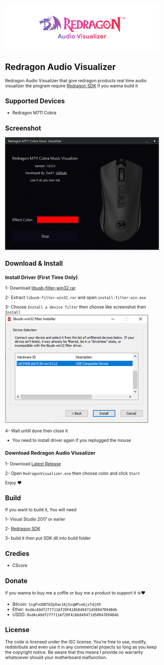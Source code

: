 <p align="center"><img align="center" src="redragonAV.png"></p>

# Redragon Audio Visualizer
Redragon Audio Visualizer that give redragon products real time audio visualizer
the program require [Redragon SDK](https://github.com/D4rkTT/Redragon-RGB-SDK) if you wanna build it

## Supported Devices
- Redragon M711 Cobra

## Screenshot
![](RED.gif)

## Download & Install

### Install Driver (First Time Only)
1- Download [libusb-filter-win32.rar]()

2- Extract `libusb-filter-win32.rar` and open `install-filter-win.exe`

3- Choose `Install a device filter` then choose like screenshot then `Install`
![](LIBUSB-FILTER.png)

4- Wait untill done then close it
* You need to install driver again if you replugged the mouse

### Download Redragon Audio Viusalizer
1- Download [Latest Release](https://github.com/D4rkTT/Redragon-Audio-Visualizer/releases/download/1.0.0/Redragon.Audio.Visualizer.V1.0.0.rar)

2- Open `RedragonVisualizer.exe` then choose color and click `Start`

Enjoy ❤

## Build
If you want to build it, You will need 

1- Visual Studio 2017 or earler

2- [Redragon SDK](https://github.com/D4rkTT/Redragon-RGB-SDK)

3- build it then put SDK dll into build folder

## Credies
- CScore

## Donate
if you wanna to buy me a coffie or buy me a product to support it ☕❤
- Bitcoin: ``1sgPvUDBT8ZpXwvJAjSsqWPiebjxTdjX9``
- Ether:   ``0xdAcA9df277711Af20FA18b849471d50047D94B4b``
- USDD:    ``0xdAcA9df277711Af20FA18b849471d50047D94B4b``

## License
The code is licensed under the ISC license. You're free to use, modify, redistribute and even use it in any commercial projects so long as you keep the copyright notice. Be aware that this means I provide no warranty whatsoever should your motherboard malfunction.
